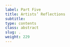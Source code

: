 ```yaml
---
label: Part Five
title: Artists’ Reflections
subtitle:
type: contents
class: abstract
slug: .
weight: 229
---
```

